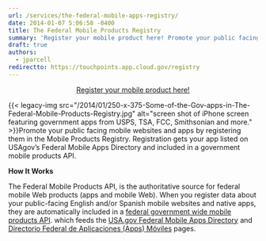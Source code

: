 ```yaml
---
url: /services/the-federal-mobile-apps-registry/
date: 2014-01-07 5:06:58 -0400
title: The Federal Mobile Products Registry
summary: 'Register your mobile product here! Promote your public facing mobile websites and apps by registering them in the Mobile Products Registry. Registration gets your app listed on USAgov&rsquo;s Federal Mobile Apps Directory and included in a government'
draft: true
authors:
  - jparcell
redirectto: https://touchpoints.app.cloud.gov/registry
---
```


<p style="text-align: center">
  <a class="button" title="Register your mobile product here!" href="https://socialmobileregistry.digitalgov.gov/">Register your mobile product here!</a>
</p>

{{< legacy-img src="/2014/01/250-x-375-Some-of-the-Gov-apps-in-The-Federal-Mobile-Products-Registry.jpg" alt="screen shot of iPhone screen featuring government apps from USPS, TSA, FCC, Smithsonian and more." >}}Promote your public facing mobile websites and apps by registering them in the Mobile Products Registry. Registration gets your app listed on USAgov’s Federal Mobile Apps Directory and included in a government mobile products API.

**How It Works**

The Federal </span><span style="font-weight: 400">Mobile Products API</span><span style="font-weight: 400">,</span> <span style="font-weight: 400">is the authoritative source for federal mobile Web products (apps and mobile Web). When you register data about your public-facing English and/or Spanish mobile websites and native apps, they are automatically included in</span> a [federal government wide mobile products API](https://socialmobileregistry.digitalgov.gov/). <span style="font-weight: 400">which feeds the <a href="http://www.usa.gov/mobileapps.shtml">USA.gov Federal Mobile Apps Directory</a> and <a href="http://www.usa.gov/gobiernousa/conectese-gobierno/apps.moviles.shtml">Directorio Federal de Aplicaciones (Apps) Móviles</a> pages.</p>

